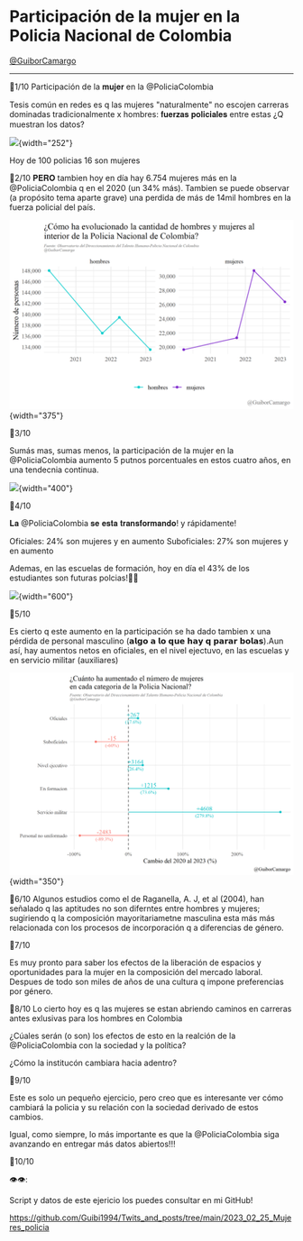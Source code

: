 # Participación de la mujer en la Policia Nacional de Colombia

[\@GuiborCamargo](https://twitter.com/GuiborCamargo)

------------------------------------------------------------------------

🧵1/10 Participación de la 𝐦𝐮𝐣𝐞𝐫 en la @PoliciaColombia

Tesis común en redes es q las mujeres "naturalmente" no escojen carreras dominadas tradicionalmente x hombres: 𝐟𝐮𝐞𝐫𝐳𝐚𝐬 𝐩𝐨𝐥𝐢𝐜𝐢𝐚𝐥𝐞𝐬 entre estas ¿Q muestran los datos?

![](03_plots/01_distribuci%C3%B3n_acutal_de_generos.png){width="252"}

Hoy de 100 policias 16 son mujeres

🧵2/10 𝐏𝐄𝐑𝐎 tambien hoy en día hay 6.754 mujeres más en la @PoliciaColombia q en el 2020 (un 34% más). Tambien se puede observar (a propósito tema aparte grave) una perdida de más de 14mil hombres en la fuerza policial del país.

![](03_plots/02_evolucion_neta_de_policias_por_genero.png){width="375"}

🧵3/10

Sumás mas, sumas menos, la participación de la mujer en la @PoliciaColombia aumento 5 putnos porcentuales en estos cuatro años, en una tendecnia continua.

![](03_plots/03_evolucion_participaci%C3%B3n_muejres.png){width="400"}

🧵4/10

𝐋𝐚 @PoliciaColombia 𝐬𝐞 𝐞𝐬𝐭𝐚 𝐭𝐫𝐚𝐧𝐬𝐟𝐨𝐫𝐦𝐚𝐧𝐝𝐨! y rápidamente!

Oficiales: 24% son mujeres y en aumento Suboficiales: 27% son mujeres y en aumento

Ademas, en las escuelas de formación, hoy en día el 43% de los estudiantes son futuras polcias!👮‍♀️

![](03_plots/04_evolucion_participaci%C3%B3n_muejres_por_categoria.png){width="600"}

🧵5/10

Es cierto q este aumento en la participación se ha dado tambien x una pérdida de personal masculino (𝗮𝗹𝗴𝗼 𝗮 𝗹𝗼 𝗾𝘂𝗲 𝗵𝗮𝘆 𝗾 𝗽𝗮𝗿𝗮𝗿 𝗯𝗼𝗹𝗮𝘀).Aun así, hay aumentos netos en oficiales, en el nivel ejectuvo, en las escuelas y en servicio militar (auxiliares)

![](03_plots/05_cambio_neto_muejeres_por_categoria.png){width="350"}

🧵6/10 Algunos estudios como el de Raganella, A. J, et al (2004), han señalado q las aptitudes no son diferntes entre hombres y mujeres; sugiriendo q la composición mayoritariametne masculina esta más más relacionada con los procesos de incorporación q a diferencias de género.

🧵7/10

Es muy pronto para saber los efectos de la liberación de espacios y oportunidades para la mujer en la composición del mercado laboral. Despues de todo son miles de años de una cultura q impone preferencias por género.

🧵8/10 Lo cierto hoy es q las mujeres se estan abriendo caminos en carreras antes exlusivas para los hombres en Colombia

¿Cúales serán (o son) los efectos de esto en la realción de la @PoliciaColombia con la sociedad y la política?

¿Cómo la institucón cambiara hacia adentro?

🧵9/10

Este es solo un pequeño ejercicio, pero creo que es interesante ver cómo cambiará la policia y su relación con la sociedad derivado de estos cambios.

Igual, como siempre, lo más importante es que la @PoliciaColombia siga avanzando en entregar más datos abiertos!!!

🧵10/10

👁️👁️:

Script y datos de este ejericio los puedes consultar en mi GitHub!

<https://github.com/Guibi1994/Twits_and_posts/tree/main/2023_02_25_Mujeres_policia>
